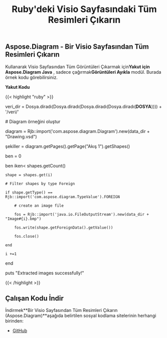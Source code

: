﻿---
title: Ruby'deki Visio Sayfasındaki Tüm Resimleri Çıkarın
type: docs
weight: 30
url: /tr/java/extract-all-images-from-a-visio-page-in-ruby/
---
## **Aspose.Diagram - Bir Visio Sayfasından Tüm Resimleri Çıkarın**
 Kullanarak Visio Sayfasından Tüm Görüntüleri Çıkarmak için**Yakut için Aspose.Diagram Java** , sadece çağırmak**Görüntüleri Ayıkla** modül. Burada örnek kodu görebilirsiniz.

**Yakut Kodu**

{{< highlight "ruby" >}}

 veri_dir = Dosya.diradı(Dosya.diradı(Dosya.diradı(Dosya.diradı(__DOSYA__)))) + '/veri/'

\# Diagram örneğini oluştur

diagram = Rjb::import('com.aspose.diagram.Diagram').new(data_dir + "Drawing.vsd")

şekiller = diagram.getPages().getPage("Akış 1").getShapes()

ben = 0

 ben iken< shapes.getCount()

    shape = shapes.get(i)

    # Filter shapes by type Foreign

    if shape.getType() == Rjb::import('com.aspose.diagram.TypeValue').FOREIGN

        # create an image file

        fos = Rjb::import('java.io.FileOutputStream').new(data_dir + "Image#{i}.bmp")

        fos.write(shape.getForeignData().getValue())

        fos.close()

    end

    i +=1

end

puts "Extracted images successfully!"

{{< /highlight >}}
## **Çalışan Kodu İndir**
 İndirmek**Bir Visio Sayfasından Tüm Resimleri Çıkarın (Aspose.Diagram)**aşağıda belirtilen sosyal kodlama sitelerinin herhangi birinden:

- [GitHub](https://github.com/asposediagram/Aspose.Diagram-for-Java/blob/master/Plugins/Aspose_Diagram_Java_for_Ruby/lib/asposediagramjava/Shapes/extractimages.rb)
